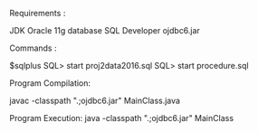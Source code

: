 Requirements :

JDK
Oracle 11g database
SQL Developer
ojdbc6.jar

Commands : 

$sqlplus
	SQL> start proj2data2016.sql
	SQL> start procedure.sql


Program Compilation:
	
javac -classpath ".;ojdbc6.jar" MainClass.java

Program Execution:
java -classpath ".;ojdbc6.jar" MainClass
	

	

	
